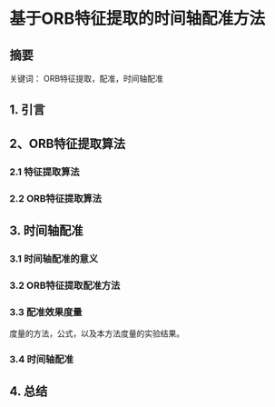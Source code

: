 # 基于ORB特征提取的时间轴配准方法



## 摘要





关键词： ORB特征提取，配准，时间轴配准





## 1. 引言







## 2、ORB特征提取算法



### 2.1 特征提取算法





### 2.2 ORB特征提取算法







## 3. 时间轴配准



### 3.1 时间轴配准的意义





### 3.2 ORB特征提取配准方法





### 3.3 配准效果度量

度量的方法，公式，以及本方法度量的实验结果。



### 3.4 时间轴配准





## 4.  总结


















































